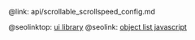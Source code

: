 @link: api/scrollable_scrollspeed_config.md

@seolinktop: [ui library](https://webix.com)
@seolink: [object list javascript](https://webix.com/widget/list/)